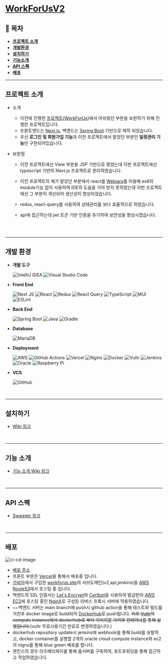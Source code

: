 # [**WorkForUsV2**](https://v2.workforus.site/)

## 👋 **목차**

 - [**프로젝트 소개**](#프로젝트-소개)
 - [**개발환경**](#개발-환경)
 - [**설치하기**](#설치하기)
 - [**기능소개**](#기능-소개)
 - [**API 스펙**](#api-스펙)
 - [**배포**](#배포)

---

## **프로젝트 소개**

- 소개
  - 이전에 진행한 [프로젝트(WorkForUs)](https://github.com/hong-yura/WorkForUs-Project)에서 아쉬웠던 부분을 보완하기 위해 진행한 프로젝트입니다.
  - 프론트엔드는 [Next.js](https://nextjs.org/), 백엔드는 [Spring Boot](https://spring.io/projects/spring-boot) 기반으로 제작 되었습니다.
  - 우선 **로그인 및 회원가입 기능**과 이전 프로젝트에서 맡았던 부분인 **일정관리 기능**만 구현되어있습니다.
  
- 보완점
  - 이전 프로젝트에선 View 부분을 JSP 기반으로 했었는데 이번 프로젝트에선 typescript 기반의 Next.js 프로젝트로 분리하였습니다.
  - 이전 프로젝트의 제가 맡았던 부분에서 react를 [Webjars](https://www.webjars.org/)를 이용해 es6의 module기능 없이 사용하여 IDE의 도움을 거의 받지 못하였는데
  이번 프로젝트에선 그 부분이 개선되어 생산성이 향상되었습니다.
  - redux, react-query를 사용하여 상태관리를 보다 효율적으로 하였습니다.
  - api에 접근하는데 jwt 토큰 기반 인증을 추가하여 보안성을 향상시켰습니다.
  
    <br>
    <br>

---

## **개발 환경**

- **개발 도구**

  ![IntelliJ IDEA](https://img.shields.io/badge/IntelliJIDEA-000000.svg?logo=intellij-idea&logoColor=white)
  ![Visual Studio Code](https://img.shields.io/badge/Visual%20Studio%20Code-0078d7.svg?logo=visual-studio-code&logoColor=white)

- **Front End**

  ![Next JS](https://img.shields.io/badge/Next-black?&logo=next.js&logoColor=white)
  ![React](https://img.shields.io/badge/react-%2320232a.svg?&logo=react&logoColor=%2361DAFB)
  ![Redux](https://img.shields.io/badge/redux-%23593d88.svg?&logo=redux&logoColor=white)
  ![React Query](https://img.shields.io/badge/-React%20Query-FF4154?logo=react%20query&logoColor=white)
  ![TypeScript](https://img.shields.io/badge/typescript-%23007ACC.svg?&logo=typescript&logoColor=white)
  ![MUI](https://img.shields.io/badge/MUI-%230081CB.svg?&logo=mui&logoColor=white)
  ![ESLint](https://img.shields.io/badge/ESLint-4B3263?&logo=eslint&logoColor=white)

- **Back End**

  ![Spring Boot](https://img.shields.io/badge/spring%20boot-%236DB33F.svg?logo=spring&logoColor=white)
  ![Java](https://img.shields.io/badge/java-%23ED8B00.svg?logo=java&logoColor=white)
  ![Gradle](https://img.shields.io/badge/Gradle-02303A.svg?logo=Gradle&logoColor=white)

- **Database**

  ![MariaDB](https://img.shields.io/badge/MariaDB-003545?logo=mariadb&logoColor=white)

- **Deployment**

  ![AWS](https://img.shields.io/badge/AWS-%23FF9900.svg?logo=amazon-aws&logoColor=white)
  ![GitHub Actions](https://img.shields.io/badge/github%20actions-%232671E5.svg?logo=githubactions&logoColor=white)
  ![Vercel](https://img.shields.io/badge/vercel-%23000000.svg?logo=vercel&logoColor=white)
  ![Nginx](https://img.shields.io/badge/nginx-%23009639.svg?logo=nginx&logoColor=white)
  ![Docker](https://img.shields.io/badge/docker-%230db7ed.svg?logo=docker&logoColor=white)
  ![Vultr](https://img.shields.io/badge/Vultr-007BFC.svg?logo=vultr)
  ![Jenkins](https://img.shields.io/badge/jenkins-%232C5263.svg?logo=jenkins&logoColor=white)
  ![Oracle](https://img.shields.io/badge/OCI-F80000?logo=oracle&logoColor=white)
  ![Raspberry Pi](https://img.shields.io/badge/-RaspberryPi-C51A4A?logo=Raspberry-Pi)

- **VCS**

  ![GitHub](https://img.shields.io/badge/github-%23121011.svg?style=for-the-badge&logo=github&logoColor=white)

  <br>

---

## **설치하기**

- [Wiki 링크](https://github.com/modernToujours/workforus-v2-front/wiki/%EC%84%A4%EC%B9%98%ED%95%98%EA%B8%B0)

<br>
  
---

## **기능 소개**

- [기능 소개 Wiki 링크](https://github.com/modernToujours/workforus-v2-front/wiki/2.-%EA%B8%B0%EB%8A%A5%EC%86%8C%EA%B0%9C)

<br>

---

## API 스펙

- [Swagger 링크](https://api.workforus.site/swagger-ui/index.html)

<br>

---

## **배포**
![ci-cd-image](https://forus-s3.s3.ap-northeast-2.amazonaws.com/cicd.png)

- [배포 주소](https://v2.workforus.site/)
- 프론트 부분은 [Vercel](https://vercel.com/)을 통해서 배포중 입니다.
- [가비아](https://domain.gabia.com/)에서 구입한 [workforus.site](https://www.workforus.site)의 서브도메인(v2,api,jenkins)을 [AWS Route53](https://aws.amazon.com/route53/)에서 호스팅 중 입니다.
- 백엔드의 SSL 인증서는 [Let's Encrypt](https://letsencrypt.org/)와 [Certbot](https://certbot.eff.org/)을 사용하여 발급받아 [AWS EC2](https://aws.amazon.com/ec2/)에 호스팅 중인 [NginX](https://www.nginx.com/)로 구성된 리버스 프록시 서버에 적용하였습니다.
- ~~백엔드 서버는 main branch에 push시 github action을 통해 테스트와 빌드를 거친후 docker image로 build되어 [Dockerhub](https://hub.docker.com/)로 push됩니다. ~~이후 [Vultr](https://my.vultr.com/)의 compute instance에서 dockerhub로 부터 이미지를 가져와 컨테이너를 통해 실행됩니다.~~(vultr 무료사용기간 만료로 변경하였습니다.)
- dockerhub repository update시 jenkins에 webhook을 통해 build를 유발하고, docker container를 실행할 2개의 oracle cloud compute instance와 ec2의 nignx를 통해 blue green 배포를 합니다.
- 젠킨스의 경우 라즈베리파이를 통해 홈서버를 구축하여, 포트포워딩을 통해 접근하고 작업하였습니다.
